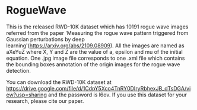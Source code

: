 # RogueWave
This is the released RWD-10K dataset which has 10191 rogue wave images referred from the paper 'Measuring the rogue wave pattern triggered from Gaussian perturbations by deep learning'(https://arxiv.org/abs/2109.08909). All the images are named as aXeYuZ where X, Y and Z are the value of a, epsilon and mu of the initial equation. One .jpg image file corresponds to one .xml file which contains the bounding boxes annotation of the origin images for the rogue wave detection.

You can download the RWD-10K dataset at https://drive.google.com/file/d/1CdpY5Xco4TnRY0DIryRbhexJB_dTsDGA/view?usp=sharing and the password is l6ov. If you use this dataset for your research, please cite our paper.
